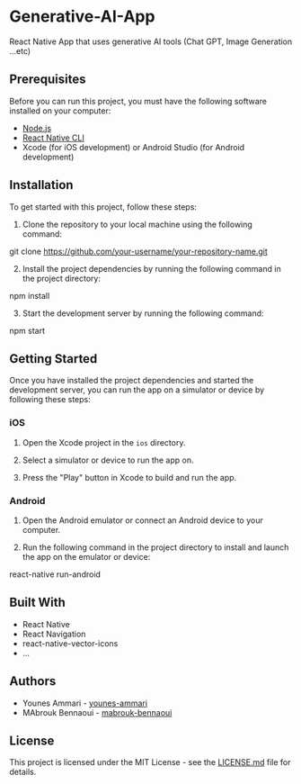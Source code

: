 # Generative-AI-App
React Native App that uses generative AI tools (Chat GPT, Image Generation ...etc)

## Prerequisites

Before you can run this project, you must have the following software installed on your computer:

- [Node.js](https://nodejs.org/en/)
- [React Native CLI](https://reactnative.dev/docs/environment-setup)
- Xcode (for iOS development) or Android Studio (for Android development)

## Installation

To get started with this project, follow these steps:

1. Clone the repository to your local machine using the following command:

git clone https://github.com/your-username/your-repository-name.git


2. Install the project dependencies by running the following command in the project directory:

npm install


3. Start the development server by running the following command:

npm start


## Getting Started

Once you have installed the project dependencies and started the development server, you can run the app on a simulator or device by following these steps:

### iOS

1. Open the Xcode project in the `ios` directory.

2. Select a simulator or device to run the app on.

3. Press the "Play" button in Xcode to build and run the app.

### Android

1. Open the Android emulator or connect an Android device to your computer.

2. Run the following command in the project directory to install and launch the app on the emulator or device:

react-native run-android



## Built With

- React Native
- React Navigation
- react-native-vector-icons
- ...

## Authors

- Younes Ammari - [younes-ammari](https://github.com/younes-ammari)
- MAbrouk Bennaoui - [mabrouk-bennaoui](https://github.com/mabrouk-bennaoui)

## License

This project is licensed under the MIT License - see the [LICENSE.md](LICENSE.md) file for details.




